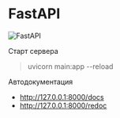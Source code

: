# FastAPI

![FastAPI](https://img.shields.io/badge/FastAPI-005571?style=for-the-badge&logo=fastapi)


Старт сервера
>uvicorn main:app --reload

Автодокументация
* http://127.0.0.1:8000/docs
* http://127.0.0.1:8000/redoc
